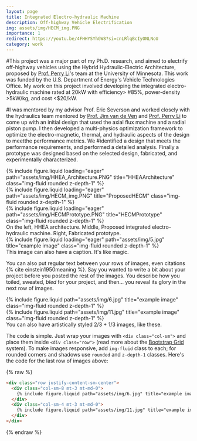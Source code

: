 ```yaml
---
layout: page
title: Integrated Electro-hydraulic Machine
description: Off-highway Vehicle Electrification
img: assets/img/HECM_img.PNG
importance: 1
redirect: https://youtu.be/4FHHYSYhGW8?si=cnLRlqBcIyONLNoU
category: work
---
```


#This project was a major part of my Ph.D. research, and aimed to electrify off-highway vehicles using the Hybrid Hydraulic-Electric Architecture, proposed by [Prof. Perry Li](https://cse.umn.edu/me/perry-li)'s team at the University of Minnesota. This work was funded by the U.S. Department of Energy's Vehicle Technologies Office. My work on this project involved developing the integrated electro-hydraulic machine rated at 20kW with efficiency> #85%, power-density >5kW/kg, and cost <$20/kW. 

#I was mentored by my advisor Prof. Eric Severson and worked closely with the hydraulics team mentored by [Prof. Jim van de Ven]() and [Prof. Perry Li](https://cse.umn.edu/me/perry-li) to come up with an initial design that used the axial flux machine and a radial piston pump. I then developed a multi-physics optimization framework to optimize the electro-magnetic, thermal, and hydraulic aspects of the design to meetthe performance metrics. We #identified a design that meets the performance requirements, and performed a detailed analysis. Finally a prototype was designed based on the selected design, fabricated, and experimentally characterized.  

<div class="row">
    <div class="col-sm mt-3 mt-md-0">
        {% include figure.liquid loading="eager" path="assets/img/HHEA_Architecture.PNG" title="HHEAArchitecture" class="img-fluid rounded z-depth-1" %}
    </div>
    <div class="col-sm mt-3 mt-md-0">
        {% include figure.liquid loading="eager" path="assets/img/HECM_img.PNG" title="ProposedHECM" class="img-fluid rounded z-depth-1" %}
    </div>
    <div class="col-sm mt-3 mt-md-0">
        {% include figure.liquid loading="eager" path="assets/img/HECMPrototype.PNG" title="HECMPrototype" class="img-fluid rounded z-depth-1" %}
    </div>
</div>
<div class="caption">
    On the left, HHEA architecture. Middle, Proposed integrated electro-hydraulic machine. Right, Fabricated prototype.
</div>
<div class="row">
    <div class="col-sm mt-3 mt-md-0">
        {% include figure.liquid loading="eager" path="assets/img/5.jpg" title="example image" class="img-fluid rounded z-depth-1" %}
    </div>
</div>
<div class="caption">
    This image can also have a caption. It's like magic.
</div>

You can also put regular text between your rows of images, even citations {% cite einstein1950meaning %}.
Say you wanted to write a bit about your project before you posted the rest of the images.
You describe how you toiled, sweated, _bled_ for your project, and then... you reveal its glory in the next row of images.

<div class="row justify-content-sm-center">
    <div class="col-sm-8 mt-3 mt-md-0">
        {% include figure.liquid path="assets/img/6.jpg" title="example image" class="img-fluid rounded z-depth-1" %}
    </div>
    <div class="col-sm-4 mt-3 mt-md-0">
        {% include figure.liquid path="assets/img/11.jpg" title="example image" class="img-fluid rounded z-depth-1" %}
    </div>
</div>
<div class="caption">
    You can also have artistically styled 2/3 + 1/3 images, like these.
</div>

The code is simple.
Just wrap your images with `<div class="col-sm">` and place them inside `<div class="row">` (read more about the <a href="https://getbootstrap.com/docs/4.4/layout/grid/">Bootstrap Grid</a> system).
To make images responsive, add `img-fluid` class to each; for rounded corners and shadows use `rounded` and `z-depth-1` classes.
Here's the code for the last row of images above:

{% raw %}

```html
<div class="row justify-content-sm-center">
  <div class="col-sm-8 mt-3 mt-md-0">
    {% include figure.liquid path="assets/img/6.jpg" title="example image" class="img-fluid rounded z-depth-1" %}
  </div>
  <div class="col-sm-4 mt-3 mt-md-0">
    {% include figure.liquid path="assets/img/11.jpg" title="example image" class="img-fluid rounded z-depth-1" %}
  </div>
</div>
```

{% endraw %}

